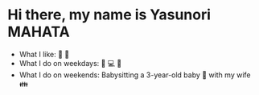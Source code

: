 # Hi there, my name is Yasunori MAHATA

* What I like: :sushi: :beer:
* What I do on weekdays: :thinking: :computer: :thinking:
* What I do on weekends: Babysitting a 3-year-old baby :baby: with my wife :family:
